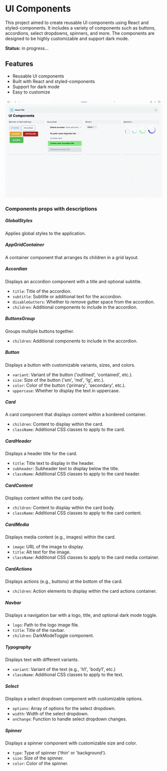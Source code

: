 # UI Components

This project aimed to create reusable UI components using React and styled-components. It includes a variety of components such as buttons, accordions, select dropdowns, spinners, and more. The components are designed to be highly customizable and support dark mode.

**Status:** in progress...

## Features

- Reusable UI components
- Built with React and styled-components
- Support for dark mode
- Easy to customize

![Preview: ](./src/assets/preview.gif)

### Components props with descriptions

##### GlobalStyles

Applies global styles to the application.

##### AppGridContainer

A container component that arranges its children in a grid layout.

##### Accordian

Displays an accordion component with a title and optional subtitle.

- `title`: Title of the accordion.
- `subtitle`: Subtitle or additional text for the accordion.
- `disableGutters`: Whether to remove gutter space from the accordion.
- `children`: Additional components to include in the accordion.

##### ButtonsGroup

Groups multiple buttons together.

- `children`: Additional components to include in the accordion.

##### Button

Displays a button with customizable variants, sizes, and colors.

- `variant`: Variant of the button ('outlined', 'contained', etc.).
- `size`: Size of the button ('sm', 'md', 'lg', etc.).
- `color`: Color of the button ('primary', 'secondary', etc.).
- `uppercase`: Whether to display the text in uppercase.

##### Card

A card component that displays content within a bordered container.

- `children`: Content to display within the card.
- `className`: Additional CSS classes to apply to the card.

##### CardHeader

Displays a header title for the card.

- `title`: Title text to display in the header.
- `subheader`: Subheader text to display below the title.
- `className`: Additional CSS classes to apply to the card header.

##### CardContent

Displays content within the card body.

- `children`: Content to display within the card body.
- `className`: Additional CSS classes to apply to the card content.

##### CardMedia

Displays media content (e.g., images) within the card.

- `image`: URL of the image to display.
- `title`: Alt text for the image.
- `className`: Additional CSS classes to apply to the card media container.

##### CardActions

Displays actions (e.g., buttons) at the bottom of the card.

- `children`: Action elements to display within the card actions container.

##### Navbar

Displays a navigation bar with a logo, title, and optional dark mode toggle.

- `logo`: Path to the logo image file.
- `title`: Title of the navbar.
- `children`: DarkModeToggle component.

##### Typography

Displays text with different variants.

- `variant`: Variant of the text (e.g., 'h1', 'body1', etc.)
- `className`: Additional CSS classes to apply to the text.

##### Select

Displays a select dropdown component with customizable options.

- `options`: Array of options for the select dropdown.
- `width`: Width of the select dropdown.
- `onChange`: Function to handle select dropdown changes.

##### Spinner

Displays a spinner component with customizable size and color.

- `type`: Type of spinner ('thin' or 'background').
- `size`: Size of the spinner.
- `color`: Color of the spinner.
